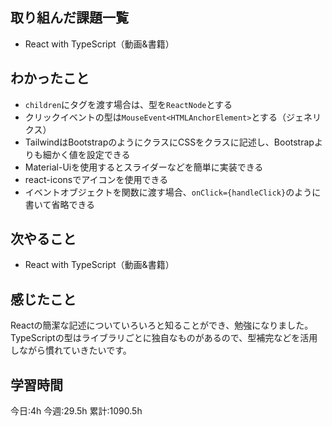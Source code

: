 ## 取り組んだ課題一覧
- React with TypeScript（動画&書籍）

	
## わかったこと

- `children`にタグを渡す場合は、型を`ReactNode`とする
- クリックイベントの型は`MouseEvent<HTMLAnchorElement>`とする（ジェネリクス）
- TailwindはBootstrapのようにクラスにCSSをクラスに記述し、Bootstrapよりも細かく値を設定できる
- Material-Uiを使用するとスライダーなどを簡単に実装できる
- react-iconsでアイコンを使用できる
- イベントオブジェクトを関数に渡す場合、`onClick={handleClick}`のように書いて省略できる


## 次やること
- React with TypeScript（動画&書籍）


## 感じたこと
Reactの簡潔な記述についていろいろと知ることができ、勉強になりました。
TypeScriptの型はライブラリごとに独自なものがあるので、型補完などを活用しながら慣れていきたいです。


## 学習時間
今日:4h
今週:29.5h 
累計:1090.5h